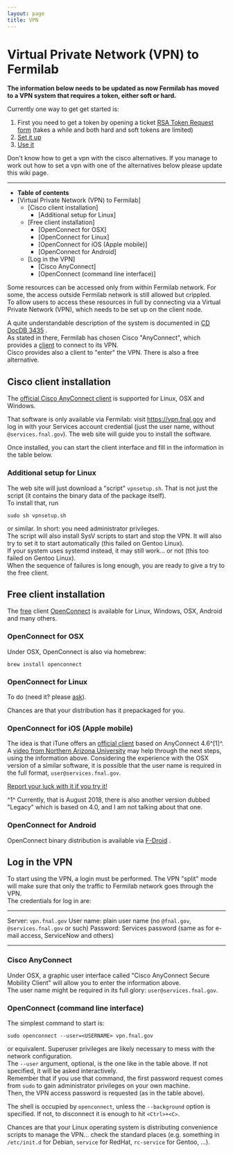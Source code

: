 ```yaml
---
layout: page
title: VPN
---
```




Virtual Private Network (VPN) to Fermilab
====================================================================================================

**The information below needs to be updated as now Fermilab has moved to
a VPN system that requires a token, either soft or hard.**

Currently one way to get get started is:

1.  First you need to get a token by opening a ticket [RSA Token Request
    form](https://fermi.service-now.com/nav_to.do?uri=com.glideapp.servicecatalog_cat_item_view.do?sysparm_id=99aecde66f172500c7743acf1e3ee401)
    (takes a while and both hard and soft tokens are limited)
2.  [Set it
    up](https://fermi.service-now.com/wp?id=kb_article&sys_id=KB0011426)
3.  [Use
    it](https://fermi.service-now.com/wp?id=kb_article&sys_id=KB0013046)

Don\'t know how to get a vpn with the cisco alternatives. If you manage
to work out how to set a vpn with one of the alternatives below please
update this wiki page.

------------------------------------------------------------------------

-   **Table of contents**
-   [Virtual Private Network (VPN) to
    Fermilab]
    -   [Cisco client installation]
        -   [Additional setup for Linux]
    -   [Free client installation]
        -   [OpenConnect for OSX]
        -   [OpenConnect for Linux]
        -   [OpenConnect for iOS (Apple
            mobile)]
        -   [OpenConnect for Android]
    -   [Log in the VPN]
        -   [Cisco AnyConnect]
        -   [OpenConnect (command line
            interface)]

Some resources can be accessed only from within Fermilab network. For
some, the access outside Fermilab network is still allowed but
crippled.\
To allow users to access these resources in full by connecting via a
Virtual Private Network (VPN), which needs to be set up on the client
node.

A quite understandable description of the system is documented in [CD
DocDB
3435](http://cd-docdb.fnal.gov/cgi-bin/ShowDocument?docid=3435)
.\
As stated in there, Fermilab has chosen Cisco \"AnyConnect\", which
provides a
[client](http://www.cisco.com/c/en/us/support/security/anyconnect-secure-mobility-client/tsd-products-support-series-home.html)
to connect to its VPN.\
Cisco provides also a client to \"enter\" the VPN. There is also a free
alternative.



Cisco client installation
----------------------------------------------------------------------

The [official Cisco AnyConnect
client](http://www.cisco.com/c/en/us/support/security/anyconnect-secure-mobility-client/tsd-products-support-series-home.html)
is supported for Linux, OSX and Windows.

That software is only available via Fermilab: visit
<https://vpn.fnal.gov> and log in with your Services account credential
(just the user name, without `@services.fnal.gov`). The web site will
guide you to install the software.

Once installed, you can start the client interface and fill in the
information in the table below.



### Additional setup for Linux

The web site will just download a \"script\" `vpnsetup.sh`. That is not
just the script (it contains the binary data of the package itself).\
To install that, run

    sudo sh vpnsetup.sh

or similar. In short: you need administrator privileges.\
The script will also install SysV scripts to start and stop the VPN. It
will also try to set it to start automatically (this failed on Gentoo
Linux).\
If your system uses systemd instead, it may still work\... or not (this
too failed on Gentoo Linux).\
When the sequence of failures is long enough, you are ready to give a
try to the free client.



Free client installation
--------------------------------------------------------------------

The
[free](https://www.gnu.org/licenses/oldsy-licenses/lgpl-2.1.html)
client [OpenConnect](http://www.infradead.org/openconnect) is
available for Linux, Windows, OSX, Android and many others.



### OpenConnect for OSX

Under OSX, OpenConnect is also via homebrew:

    brew install openconnect



### OpenConnect for Linux

To do (need it? please [ask](mailto:petrillo@fnal.gov)).

Chances are that your distribution has it prepackaged for you.



### OpenConnect for iOS (Apple mobile)

The idea is that iTune offers an [official
client](https://itunes.apple.com/us/app/cisco-anyconnect/id1135064690?mt=8)
based on AnyConnect 4.6^[1]^.\
A [video from Northern Arizona
University](https://mediaspace.nau.edu/media/How+to+Connect+to+Cisco+AnyConnect+VPN+on+an+iOS+Device/0_wmaarq43)
may help through the next steps, using the information above.
Considering the experience with the OSX version of a similar software,
it is possible that the user name is required in the full format,
`user@services.fnal.gov`.

[Report your luck with it if you try it!](mailto:petrillo@fnal.gov)

^1^ Currently, that is August 2018, there is also another version dubbed
\"Legacy\" which is based on 4.0, and I am not talking about that one.



### OpenConnect for Android

OpenConnect binary distribution is available via
[F-Droid](https://f-droid.org/repository/browse) .



Log in the VPN
------------------------------------------------

To start using the VPN, a login must be performed. The VPN \"split\"
mode will make sure that only the traffic to Fermilab network goes
through the VPN.\
The credentials for log in are:

  ------------ ----------------------------------------------------------------------
  Server:      `vpn.fnal.gov`
  User name:   plain user name (no `@fnal.gov`, `@services.fnal.gov` or such)
  Password:    Services password (same as for e-mail access, ServiceNow and others)
  ------------ ----------------------------------------------------------------------



### Cisco AnyConnect

Under OSX, a graphic user interface called \"Cisco AnyConnect Secure
Mobility Client\" will allow you to enter the information above.\
The user name might be required in its full glory:
`user@services.fnal.gov`.



### OpenConnect (command line interface)

The simplest command to start is:

    sudo openconnect --user=<USERNAME> vpn.fnal.gov

or equivalent. Superuser privileges are likely necessary to mess with
the network configuration.\
The `--user` argument, optional, is the one like in the table above. If
not specified, it will be asked interactively.\
Remember that if you use that command, the first password request comes
from `sudo` to gain administrator privileges on your own machine.\
Then, the VPN access password is requested (as in the table above).

The shell is occupied by `openconnect`, unless the `--background` option
is specified. If not, to disconnect it is enough to hit `<Ctrl>+<C>`.

Chances are that your Linux operating system is distributing convenience
scripts to manage the VPN\... check the standard places (e.g. something
in `/etc/init.d` for Debian, `service` for RedHat, `rc-service` for
Gentoo, \...).
